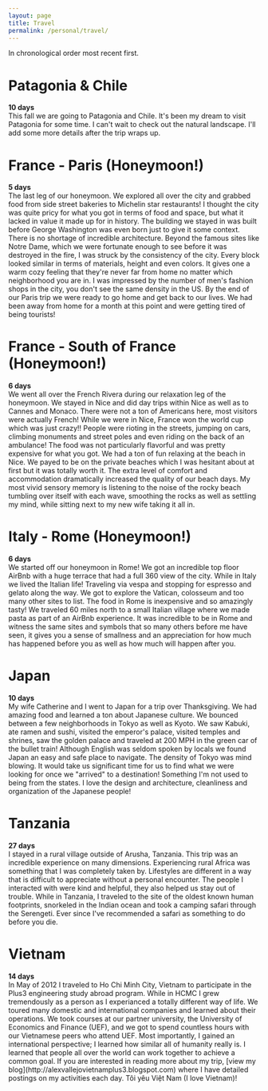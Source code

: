 ```yaml
---
layout: page
title: Travel
permalink: /personal/travel/
---
```

In chronological order most recent first.

# Patagonia & Chile
<div><b>10 days</b></div>
This fall we are going to Patagonia and Chile. It's been my dream to visit Patagonia for some time. I can't wait to check out the natural landscape. I'll add some more details after the trip wraps up.

# France - Paris (Honeymoon!)
<div><b>5 days</b></div>
The last leg of our honeymoon. We explored all over the city and grabbed food from side street bakeries to Michelin star restaurants! I thought the city was quite pricy for what you got in terms of food and space, but what it lacked in value it made up for in history. The building we stayed in was built before George Washington was even born just to give it some context. There is no shortage of incredible architecture. Beyond the famous sites like Notre Dame, which we were fortunate enough to see before it was destroyed in the fire, I was struck by the consistency of the city. Every block looked similar in terms of materials, height and even colors. It gives one a warm cozy feeling that they're never far from home no matter which neighborhood you are in. I was impressed by the number of men's fashion shops in the city, you don't see the same density in the US. By the end of our Paris trip we were ready to go home and get back to our lives. We had been away from home for a month at this point and were getting tired of being tourists!

# France - South of France (Honeymoon!)
<div><b>6 days</b></div>
We went all over the French Rivera during our relaxation leg of the honeymoon. We stayed in Nice and did day trips within Nice as well as to Cannes and Monaco. There were not a ton of Americans here, most visitors were actually French! While we were in Nice, France won the world cup which was just crazy!! People were rioting in the streets, jumping on cars, climbing monuments and street poles and even riding on the back of an ambulance! The food was not particularly flavorful and was pretty expensive for what you got. We had a ton of fun relaxing at the beach in Nice. We payed to be on the private beaches which I was hesitant about at first but it was totally worth it. The extra level of comfort and accommodation dramatically increased the quality of our beach days. My most vivid sensory memory is listening to the noise of the rocky beach tumbling over itself with each wave, smoothing the rocks as well as settling my mind, while sitting next to my new wife taking it all in.

# Italy - Rome (Honeymoon!)
<div><b>6 days</b></div>
We started off our honeymoon in Rome! We got an incredible top floor AirBnb with a huge terrace that had a full 360 view of the city. While in Italy we lived the Italian life! Traveling via vespa and stopping for espresso and gelato along the way. We got to explore the Vatican, colosseum and too many other sites to list. The food in Rome is inexpensive and so amazingly tasty! We traveled 60 miles north to a small Italian village where we made pasta as part of an AirBnb experience. It was incredible to be in Rome and witness the same sites and symbols that so many others before me have seen, it gives you a sense of smallness and an appreciation for how much has happened before you as well as how much will happen after you.

# Japan
<div><b>10 days</b></div>
My wife Catherine and I went to Japan for a trip over Thanksgiving. We had amazing food and learned a ton about Japanese culture. We bounced between a few neighborhoods in Tokyo as well as Kyoto. We saw Kabuki, ate ramen and sushi, visited the emperor's palace, visited temples and shrines, saw the golden palace and traveled at 200 MPH in the green car of the bullet train! Although English was seldom spoken by locals we found Japan an easy and safe place to navigate. The density of Tokyo was mind blowing. It would take us significant time for us to find what we were looking for once we "arrived" to a destination! Something I'm not used to being from the states. I love the design and architecture, cleanliness and organization of the Japanese people!

# Tanzania
<div><b>27 days</b></div>
I stayed in a rural village outside of Arusha, Tanzania. This trip was an incredible experience on many dimensions. Experiencing rural Africa was something that I was completely taken by. Lifestyles are different in a way that is difficult to appreciate without a personal encounter. The people I interacted with were kind and helpful, they also helped us stay out of trouble. While in Tanzania, I traveled to the site of the oldest known human footprints, snorkeled in the Indian ocean and took a camping safari through the Serengeti. Ever since I've recommended a safari as something to do before you die.

# Vietnam
<div><b>14 days</b></div>
In May of 2012 I traveled to Ho Chi Minh City, Vietnam to participate in the Plus3 engineering study abroad program. While in HCMC I grew tremendously as a person as I experianced a totally different way of life. We toured many domestic and international companies and learned about their operations. We took courses at our partner university, the University of Economics and Finance (UEF), and we got to spend countless hours with our Vietnamese peers who attend UEF. Most importantly, I gained an international perspective; I learned how similar all of humanity really is. I learned that people all over the world can work together to achieve a common goal. If you are interested in reading more about my trip, [view my blog](http://alexvallejovietnamplus3.blogspot.com) where I have detailed postings on my activities each day. Tôi yêu Việt Nam (I love Vietnam)!